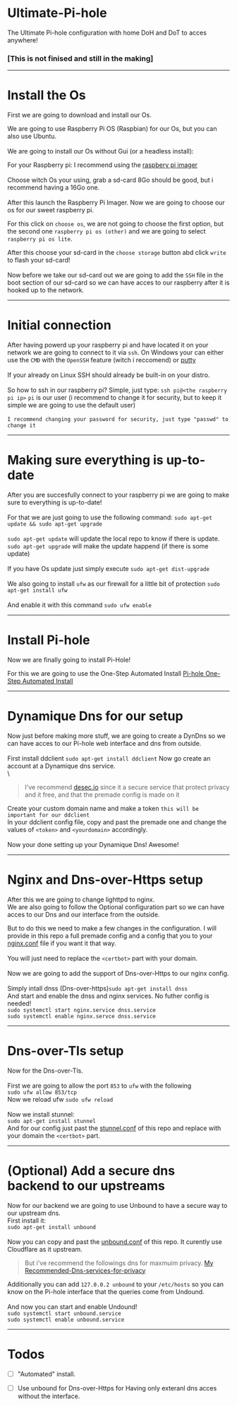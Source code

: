 # Ultimate-Pi-hole
The Ultimate Pi-hole configuration with home DoH and DoT to acces anywhere!

### [This is not finised and still in the making]

--------------------------------------

# Install the Os

First we are going to download and install our Os.

We are going to use Raspberry Pi OS (Raspbian) for our Os, but you can also use Ubuntu.
\
\
We are going to install our Os without Gui (or a headless install):

For your Raspberry pi: I recommend using the [raspbery pi imager](https://www.raspberrypi.org/software/)
\
\
Choose witch Os your using, grab a sd-card 8Go should be good, but i recommend having a 16Go one.
\
\
After this launch the Raspberry Pi Imager. Now we are going to choose our os for our sweet raspberry pi.

For this click on `choose os`, we are not going to choose the first option, but the second one `raspberry pi os (other)` and we are going to select `raspberry pi os lite`.

After this choose your sd-card in the `choose storage` button abd click `write` to flash your sd-card!
\
\
Now before we take our sd-card out we are going to add the `SSH` file in the boot section of our sd-card so we can have acces to our raspberry after it is hooked up to the network.

--------------------------------------

# Initial connection

After having powerd up your raspberry pi and have located it on your network we are going to connect to it via `ssh`.
On Windows your can either use the `CMD` with the `OpenSSH` feature (witch i reccomend) or [putty](https://www.chiark.greenend.org.uk/~sgtatham/putty/latest.html)
\
\
If your already on Linux SSH should already be built-in on your distro.
\
\
So how to ssh in our raspberry pi?
Simple, just type: `ssh pi@<the raspberry pi ip>`
`pi` is our user (i recommend to change it for security, but to keep it simple we are going to use the default user)
\
\
`I recommend changing your password for security, just type "passwd" to change it`

--------------------------------------

# Making sure everything is up-to-date

After you are succesfully connect to your raspberry pi we are going to make sure to everything is up-to-date!
\
\
For that we are just going to use the following command: 
`sudo apt-get update && sudo apt-get upgrade`
\
\
`sudo apt-get update` will update the local repo to know if there is update.\
`sudo apt-get upgrade` will make the update happend (if there is some update)
\
\
If you have Os update just simply execute `sudo apt-get dist-upgrade`
\
\
We also going to install `ufw` as our firewall for a little bit of protection
`sudo apt-get install ufw`
\
\
And enable it with this command `sudo ufw enable`

--------------------------------------

# Install Pi-hole

Now we are finally going to install Pi-Hole!

For this we are going to use the One-Step Automated Install
[Pi-hole One-Step Automated Install](https://github.com/pi-hole/pi-hole/#one-step-automated-install)

--------------------------------------

# Dynamique Dns for our setup

Now just before making more stuff, we are going to create a DynDns so we can have acces to our Pi-hole web interface and dns from outside.
\
\
First install ddclient `sudo apt-get install ddclient`
Now go create an account at a Dynamique dns service. 
\
\
>I've recommend [desec.io](https://desec.io/) since it a secure service that protect privacy and it free, and that the premade config is made on it

Create your custom domain name and make a token `this will be important for our ddclient`\
In your ddclient config file, copy and past the premade one and change the values of `<token>` and `<yourdomain>` accordingly.
\
\
Now your done setting up your Dynamique Dns! Awesome!

--------------------------------------

# Nginx and Dns-over-Https setup

After this we are going to change lighttpd to nginx.\
We are also going to follow the Optional configuration part so we can have acces to our Dns and our interface from the outside.

But to do this we need to make a few changes in the configuration.
I will provide in this repo a full premade config and a config that you to your [nginx.conf](/nginx.conf) file if you want it that way.
\
\
You will just need to replace the `<certbot>` part with your domain.
\
\
Now we are going to add the support of Dns-over-Https to our nginx config.
\
\
Simply intall dnss (Dns-over-https)`sudo apt-get install dnss`\
And start and enable the dnss and nginx services. No futher config is needed!
\
`sudo systemctl start nginx.service dnss.service`\
`sudo systemctl enable nginx.servce dnss.service`

--------------------------------------

# Dns-over-Tls setup

Now for the Dns-over-Tls.
\
\
First we are going to allow the port `853` to `ufw` with the following\
`sudo ufw allow 853/tcp`\
Now we reload ufw `sudo ufw reload`
\
\
Now we install stunnel:\
`sudo apt-get install stunnel`\
And for our config just past the [stunnel.conf](/stunnel.conf) of this repo and replace with your domain the `<certbot>` part.

--------------------------------------

# (Optional) Add a secure dns backend to our upstreams

Now for our backend we are going to use Unbound to have a secure way to our upstream dns.\
First install it:\
`sudo apt-get install unbound`
\
\
Now you can copy and past the [unbound.conf](/unbound.conf) of this repo.
It curently use Cloudflare as it upstream. 

>But i've recommend the followings dns for maxmuim privacy.
>[My Recommended-Dns-services-for-privacy](https://github.com/Gontier-Julien/Recommended-Dns-services-for-privacy)

Additionally you can add `127.0.0.2	unbound` to your `/etc/hosts` so you can know on the Pi-hole interface that the queries come from Undound.
\
\
And now you can start and enable Undound!\
`sudo systemctl start unbound.service`\
`sudo systemctl enable unbound.service`

--------------------------------------

# Todos

- [ ] "Automated" install.

- [ ] Use unbound for Dns-over-Https for Having only exteranl dns acces without the interface.

